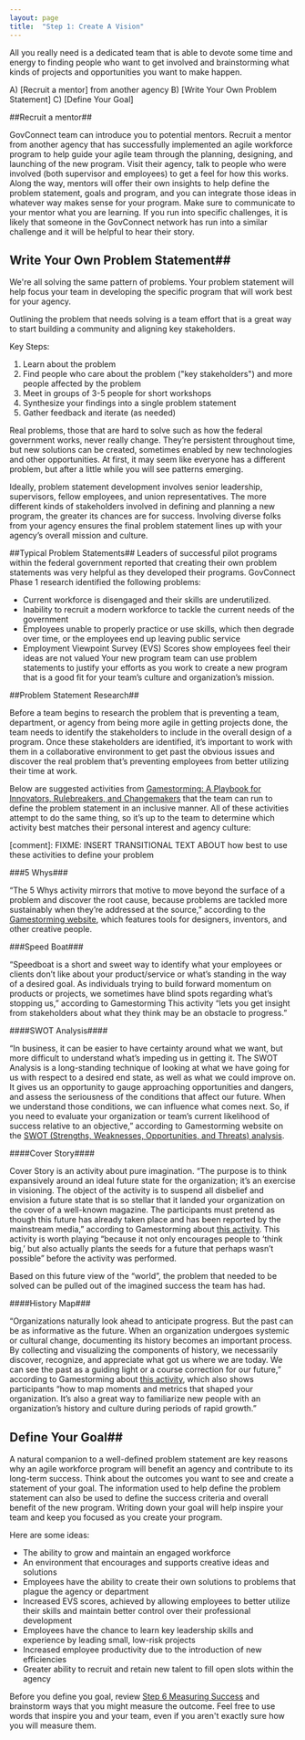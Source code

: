 ```yaml
---
layout: page
title:  "Step 1: Create A Vision"
---
```


All you really need is a dedicated team that is able to devote some time and energy to finding people who want to get involved and brainstorming what kinds of projects and opportunities you want to make happen.

A)  [Recruit a mentor] from another agency
B)  [Write Your Own Problem Statement]
C)  [Define Your Goal]

##Recruit a mentor##

GovConnect team can introduce you to potential mentors. Recruit a mentor from another agency that has successfully implemented an agile workforce program to help guide your agile team through the planning, designing, and launching of the new program. Visit their agency, talk to people who were involved (both supervisor and employees) to get a feel for how this works. Along the way, mentors will offer their own insights to help define the problem statement, goals and program, and you can integrate those ideas in whatever way makes sense for your program.  Make sure to communicate to your mentor what you are learning.  If you run into specific challenges, it is likely that someone in the GovConnect network has run into a similar challenge and it will be helpful to hear their story.

## Write Your Own Problem Statement##
We're all solving the same pattern of problems. Your problem statement will
help focus your team in developing the specific program that will work best
for your agency.

Outlining the problem that needs solving is a team effort that is a great
way to start building a community and aligning key stakeholders.    

Key Steps:

1. Learn about the problem
2. Find people who care about the problem ("key stakeholders") and more people affected by the problem
3. Meet in groups of 3-5 people for short workshops
4. Synthesize your findings into a single problem statement
5. Gather feedback and iterate (as needed)

Real problems, those that are hard to solve such as how the federal government works, never really change. They’re persistent throughout time, but new solutions can be created, sometimes enabled by new technologies and other opportunities.  At first, it may seem like everyone has a different problem, but after a little while you will see patterns emerging.

Ideally, problem statement development involves senior leadership, supervisors, fellow employees, and union representatives. The more different kinds of stakeholders involved in defining and planning a new program, the greater its chances are for success. Involving diverse folks from your agency ensures the final problem statement lines up with your agency’s overall mission and culture.  

##Typical Problem Statements##
Leaders of successful pilot programs within the federal government reported that creating their own problem statements was very helpful as they developed their programs. GovConnect Phase 1 research identified the following problems:

* Current workforce is disengaged and their skills are underutilized.
* Inability to recruit a modern workforce to tackle the current needs of the government
* Employees unable to properly practice or use skills, which then degrade over time, or the employees end up leaving public service
* Employment Viewpoint Survey (EVS) Scores show employees feel their ideas are not valued
Your new program team can use problem statements to justify your efforts as you work to create a new program that is a good fit for your team’s culture and organization’s mission.

##Problem Statement Research##

Before a team begins to research the problem that is preventing a team, department, or agency from being more agile in getting projects done, the team needs to identify the stakeholders to include in the overall design of a program. Once these stakeholders are identified, it’s important to work with them in a collaborative environment to get past the obvious issues and discover the real problem that’s preventing employees from better utilizing their time at work.

Below are suggested activities from [Gamestorming: A Playbook for Innovators, Rulebreakers, and Changemakers](http://gamestorming.com/) that the team can run to define the problem statement in an inclusive manner. All of these activities attempt to do the same thing, so it’s up to the team to determine which activity best matches their personal interest and agency culture:

[comment]: FIXME: INSERT TRANSITIONAL TEXT ABOUT how best to use these activities to define your problem

###5 Whys###


“The 5 Whys activity mirrors that motive to move beyond the surface of a problem and discover the root cause, because problems are tackled more sustainably when they’re addressed at the source,” according to the [Gamestorming website](http://gamestorming.com/games-for-problem-solving/the-5-whys/), which features tools for designers, inventors, and other creative people.  

###Speed Boat###

“Speedboat is a short and sweet way to identify what your employees or clients don’t like about your product/service or what’s standing in the way of a desired goal.  As individuals trying to build forward momentum on products or projects, we sometimes have blind spots regarding what’s stopping us,” according to Gamestorming This activity “lets you get insight from stakeholders about what they think may be an obstacle to progress.”

####SWOT Analysis####

“In business, it can be easier to have certainty around what we want, but more difficult to understand what’s impeding us in getting it. The SWOT Analysis is a long-standing technique of looking at what we have going for us with respect to a desired end state, as well as what we could improve on. It gives us an opportunity to gauge approaching opportunities and dangers, and assess the seriousness of the conditions that affect our future. When we understand those conditions, we can influence what comes next. So, if you need to evaluate your organization or team’s current likelihood of success relative to an objective,” according to Gamestorming website on the [SWOT (Strengths, Weaknesses, Opportunities, and Threats) analysis](http://gamestorming.com/games-for-fresh-thinking-and-ideas/swot-analysis/).

####Cover Story####

Cover Story is an activity about pure imagination. “The purpose is to think expansively around an ideal future state for the organization; it’s an exercise in visioning. The object of the activity is to suspend all disbelief and envision a future state that is so stellar that it landed your organization on the cover of a well-known magazine. The participants must pretend as though this future has already taken place and has been reported by the mainstream media,” according to Gamestorming about [this activity](http://gamestorming.com/games-for-design/cover-story/). This activity is worth playing “because it not only encourages people to ‘think big,’ but also actually plants the seeds for a future that perhaps wasn’t possible” before the activity was performed.

Based on this future view of the “world”, the problem that needed to be solved can be pulled out of the imagined success the team has had.

####History Map###

“Organizations naturally look ahead to anticipate progress. But the past can be as informative as the future. When an organization undergoes systemic or cultural change, documenting its history becomes an important process. By collecting and visualizing the components of history, we necessarily discover, recognize, and appreciate what got us where we are today. We can see the past as a guiding light or a course correction for our future,” according to Gamestorming about [this activity](http://gamestorming.com/games-for-opening/history-map/), which also shows participants “how to map moments and metrics that shaped your organization. It’s also a great way to familiarize new people with an organization’s history and culture during periods of rapid growth.”

## Define Your Goal##

A natural companion to a well-defined problem statement are key reasons why an agile workforce program will benefit an agency and contribute to its long-term success. Think about the outcomes you want to see and create a statement of your goal.  The information used to help define the problem statement can also be used to define the success criteria and overall benefit of the new program.  Writing down your goal will help inspire your team and keep you focused as you create your program.

Here are some ideas:

* The ability to grow and maintain an engaged workforce
* An environment that encourages and supports creative ideas and solutions
* Employees have the ability to create their own solutions to problems that plague the agency or department
* Increased EVS scores, achieved by allowing employees to better utilize their skills and maintain better control over their professional development
* Employees have the chance to learn key leadership skills and experience by leading small, low-risk projects
* Increased employee productivity due to the introduction of new efficiencies
* Greater ability to recruit and retain new talent to fill open slots within the agency

Before you define you goal, review [Step 6 Measuring Success](metrics.html) and brainstorm ways that you might measure the outcome.  Feel free to use words that inspire you and your team, even if you aren't exactly sure how you will measure them.

